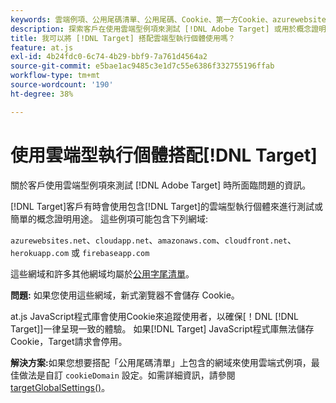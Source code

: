 ```yaml
---
keywords: 雲端例項、公用尾碼清單、公用尾碼、Cookie、第一方Cookie、azurewebsites.net、cloudapp.net、amazonaws.com、cloudfront.net、herokuapp.com、firebaseapp.com、targetGlobalSettings、cookieDomain、雲端例項5、雲端例項6、雲端例項7、雲端例項8、雲端例項9、公用尾碼清單0、公用尾碼清單1、公用尾碼清單2、公用尾碼清單3、公用尾碼清單4、公用尾碼清單5
description: 探索客戶在使用雲端型例項來測試 [!DNL Adobe Target] 或用於概念證明目的時（使用解決方案）遇到的問題。
title: 我可以將 [!DNL Target] 搭配雲端型執行個體使用嗎？
feature: at.js
exl-id: 4b24fdc0-6c74-4b29-bbf9-7a761d4564a2
source-git-commit: e5bae1ac9485c3e1d7c55e6386f332755196ffab
workflow-type: tm+mt
source-wordcount: '190'
ht-degree: 38%

---
```


# 使用雲端型執行個體搭配[!DNL Target]

關於客戶使用雲端型例項來測試 [!DNL Adobe Target] 時所面臨問題的資訊。

[!DNL Target]客戶有時會使用包含[!DNL Target]的雲端型執行個體來進行測試或簡單的概念證明用途。 這些例項可能包含下列網域:

`azurewebsites.net`、`cloudapp.net`、`amazonaws.com`、`cloudfront.net`、`herokuapp.com` 或 `firebaseapp.com`

這些網域和許多其他網域均屬於[公用字尾清單](https://publicsuffix.org/list/public_suffix_list.dat)。

**問題:** 如果您使用這些網域，新式瀏覽器不會儲存 Cookie。

at.js JavaScript程式庫會使用Cookie來追蹤使用者，以確保[！DNL [!DNL Target]]一律呈現一致的體驗。 如果[!DNL Target] JavaScript程式庫無法儲存Cookie，Target請求會停用。

**解決方案:**&#x200B;如果您想要搭配「公用尾碼清單」上包含的網域來使用雲端式例項，最佳做法是自訂 `cookieDomain` 設定。如需詳細資訊，請參閱 [targetGlobalSettings()](/help/dev/implement/client-side/atjs/atjs-functions/targetglobalsettings.md)。
